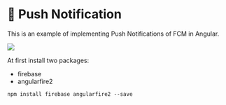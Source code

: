 # 📌 Push Notification

This is an example of implementing Push Notifications of FCM in Angular.

<img src = "https://cdn-images-1.medium.com/max/840/1*wiNrwnAnwjBzbjlXUgrj6A.png">

At first install two packages:

* firebase
* angularfire2

`npm install firebase angularfire2 --save`
